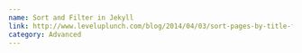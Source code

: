 ```yaml
---
name: Sort and Filter in Jekyll
link: http://www.leveluplunch.com/blog/2014/04/03/sort-pages-by-title-filter-array-by-layout-jekyllrb/
category: Advanced
---
```

